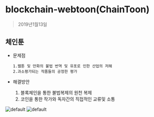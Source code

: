 # blockchain-webtoon(ChainToon)
>2019년1월13일


## 체인툰

- 문제점
      
      1.웹툰 및 만화의 불법 번역 및 유포로 인한 산업의 저해
      2.과소평가되는 작품들의 공정한 평가

- 해결방안
     1. 블록체인을 통한 불법복제의 원천 복제
     2. 코인을 통한 작가와 독자간의 직접적인 교류및 소통



![default](https://user-images.githubusercontent.com/43447473/51080434-f34edb80-171e-11e9-867a-c8b98d7b3cbf.png)
![default](https://user-images.githubusercontent.com/43447473/51080439-0d88b980-171f-11e9-9e05-94b746c61f08.png)


     
